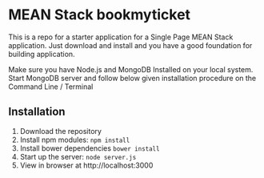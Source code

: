 # MEAN Stack bookmyticket

This is a repo for a starter application for a Single Page MEAN Stack application. Just download and install and you have a good foundation for building application.

Make sure you have Node.js and MongoDB Installed on your local system. Start MongoDB server and follow below given installation procedure on the Command Line / Terminal

## Installation
1. Download the repository
2. Install npm modules: `npm install`
3. Install bower dependencies `bower install`
4. Start up the server: `node server.js`
5. View in browser at http://localhost:3000
